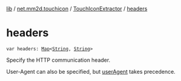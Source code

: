[lib](../../index.md) / [net.mm2d.touchicon](../index.md) / [TouchIconExtractor](index.md) / [headers](./headers.md)

# headers

`var headers: `[`Map`](https://kotlinlang.org/api/latest/jvm/stdlib/kotlin.collections/-map/index.html)`<`[`String`](https://kotlinlang.org/api/latest/jvm/stdlib/kotlin/-string/index.html)`, `[`String`](https://kotlinlang.org/api/latest/jvm/stdlib/kotlin/-string/index.html)`>`

Specify the HTTP communication header.

User-Agent can also be specified, but [userAgent](user-agent.md) takes precedence.

